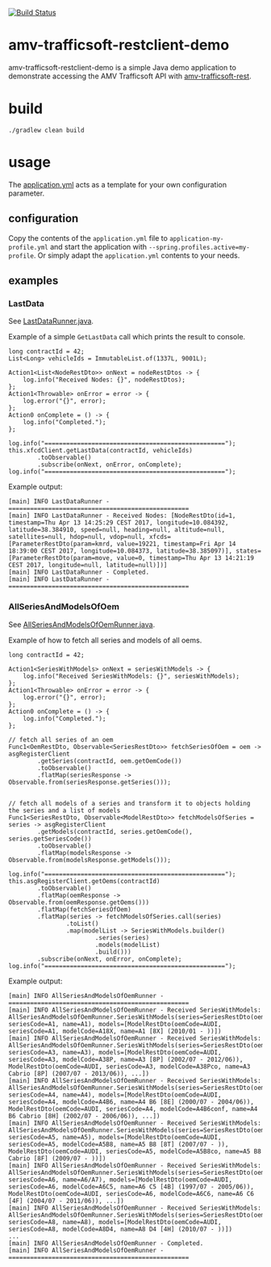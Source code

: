 [![Build Status](https://travis-ci.org/amvnetworks/amv-trafficsoft-restclient-demo.svg?branch=master)](https://travis-ci.org/amvnetworks/amv-trafficsoft-restclient-demo)

amv-trafficsoft-restclient-demo
========
amv-trafficsoft-restclient-demo is a simple Java demo application to demonstrate 
accessing the AMV Trafficsoft API with 
[amv-trafficsoft-rest](https://github.com/amvnetworks/amv-trafficsoft-rest).

# build
```
./gradlew clean build
```

# usage
The [application.yml](src/main/resources/application.yml) acts as a 
template for your own configuration parameter.

## configuration
Copy the contents of the `application.yml` file to `application-my-profile.yml`
and start the application with `--spring.profiles.active=my-profile`.
Or simply adapt the `application.yml` contents to your needs.

## examples
### LastData
See [LastDataRunner.java](src/main/java/org/amv/trafficsoft/restclient/demo/command/LastDataRunner.java).

Example of a simple `GetLastData` call which prints the result to console.
```
long contractId = 42;
List<Long> vehicleIds = ImmutableList.of(1337L, 9001L);

Action1<List<NodeRestDto>> onNext = nodeRestDtos -> {
    log.info("Received Nodes: {}", nodeRestDtos);
};
Action1<Throwable> onError = error -> {
    log.error("{}", error);
};
Action0 onComplete = () -> {
    log.info("Completed.");
};

log.info("==================================================");
this.xfcdClient.getLastData(contractId, vehicleIds)
        .toObservable()
        .subscribe(onNext, onError, onComplete);
log.info("==================================================");
```
Example output:
```
[main] INFO LastDataRunner - ==================================================
[main] INFO LastDataRunner - Received Nodes: [NodeRestDto(id=1, timestamp=Thu Apr 13 14:25:29 CEST 2017, longitude=10.084392, latitude=38.384910, speed=null, heading=null, altitude=null, satellites=null, hdop=null, vdop=null, xfcds=[ParameterRestDto(param=kmrd, value=19221, timestamp=Fri Apr 14 18:39:00 CEST 2017, longitude=10.084373, latitude=38.385097)], states=[ParameterRestDto(param=move, value=0, timestamp=Thu Apr 13 14:21:19 CEST 2017, longitude=null, latitude=null)])]
[main] INFO LastDataRunner - Completed.
[main] INFO LastDataRunner - ==================================================
```

### AllSeriesAndModelsOfOem
See [AllSeriesAndModelsOfOemRunner.java](src/main/java/org/amv/trafficsoft/restclient/demo/command/AllSeriesAndModelsOfOemRunner.java).

Example of how to fetch all series and models of all oems.
```
long contractId = 42;

Action1<SeriesWithModels> onNext = seriesWithModels -> {
    log.info("Received SeriesWithModels: {}", seriesWithModels);
};
Action1<Throwable> onError = error -> {
    log.error("{}", error);
};
Action0 onComplete = () -> {
    log.info("Completed.");
};

// fetch all series of an oem
Func1<OemRestDto, Observable<SeriesRestDto>> fetchSeriesOfOem = oem -> asgRegisterClient
        .getSeries(contractId, oem.getOemCode())
        .toObservable()
        .flatMap(seriesResponse -> Observable.from(seriesResponse.getSeries()));


// fetch all models of a series and transform it to objects holding the series and a list of models
Func1<SeriesRestDto, Observable<ModelRestDto>> fetchModelsOfSeries = series -> asgRegisterClient
        .getModels(contractId, series.getOemCode(), series.getSeriesCode())
        .toObservable()
        .flatMap(modelsResponse -> Observable.from(modelsResponse.getModels()));

log.info("==================================================");
this.asgRegisterClient.getOems(contractId)
        .toObservable()
        .flatMap(oemResponse -> Observable.from(oemResponse.getOems()))
        .flatMap(fetchSeriesOfOem)
        .flatMap(series -> fetchModelsOfSeries.call(series)
                .toList()
                .map(modelList -> SeriesWithModels.builder()
                        .series(series)
                        .models(modelList)
                        .build()))
        .subscribe(onNext, onError, onComplete);
log.info("==================================================");
```
Example output:
```
[main] INFO AllSeriesAndModelsOfOemRunner - ==================================================
[main] INFO AllSeriesAndModelsOfOemRunner - Received SeriesWithModels: AllSeriesAndModelsOfOemRunner.SeriesWithModels(series=SeriesRestDto(oemCode=AUDI, seriesCode=A1, name=A1), models=[ModelRestDto(oemCode=AUDI, seriesCode=A1, modelCode=A18X, name=A1 [8X] (2010/01 - ))])
[main] INFO AllSeriesAndModelsOfOemRunner - Received SeriesWithModels: AllSeriesAndModelsOfOemRunner.SeriesWithModels(series=SeriesRestDto(oemCode=AUDI, seriesCode=A3, name=A3), models=[ModelRestDto(oemCode=AUDI, seriesCode=A3, modelCode=A38P, name=A3 [8P] (2002/07 - 2012/06)), ModelRestDto(oemCode=AUDI, seriesCode=A3, modelCode=A38Pco, name=A3 Cabrio [8P] (2007/07 - 2013/06)), ...])
[main] INFO AllSeriesAndModelsOfOemRunner - Received SeriesWithModels: AllSeriesAndModelsOfOemRunner.SeriesWithModels(series=SeriesRestDto(oemCode=AUDI, seriesCode=A4, name=A4), models=[ModelRestDto(oemCode=AUDI, seriesCode=A4, modelCode=A4B6, name=A4 B6 [8E] (2000/07 - 2004/06)), ModelRestDto(oemCode=AUDI, seriesCode=A4, modelCode=A4B6conf, name=A4 B6 Cabrio [8H] (2002/07 - 2006/06)), ...])
[main] INFO AllSeriesAndModelsOfOemRunner - Received SeriesWithModels: AllSeriesAndModelsOfOemRunner.SeriesWithModels(series=SeriesRestDto(oemCode=AUDI, seriesCode=A5, name=A5), models=[ModelRestDto(oemCode=AUDI, seriesCode=A5, modelCode=A5B8, name=A5 B8 [8T] (2007/07 - )), ModelRestDto(oemCode=AUDI, seriesCode=A5, modelCode=A5B8co, name=A5 B8 Cabrio [8F] (2009/07 - ))])
[main] INFO AllSeriesAndModelsOfOemRunner - Received SeriesWithModels: AllSeriesAndModelsOfOemRunner.SeriesWithModels(series=SeriesRestDto(oemCode=AUDI, seriesCode=A6, name=A6/A7), models=[ModelRestDto(oemCode=AUDI, seriesCode=A6, modelCode=A6C5, name=A6 C5 [4B] (1997/07 - 2005/06)), ModelRestDto(oemCode=AUDI, seriesCode=A6, modelCode=A6C6, name=A6 C6 [4F] (2004/07 - 2011/06)), ...])
[main] INFO AllSeriesAndModelsOfOemRunner - Received SeriesWithModels: AllSeriesAndModelsOfOemRunner.SeriesWithModels(series=SeriesRestDto(oemCode=AUDI, seriesCode=A8, name=A8), models=[ModelRestDto(oemCode=AUDI, seriesCode=A8, modelCode=A8D4, name=A8 D4 [4H] (2010/07 - ))])
...
[main] INFO AllSeriesAndModelsOfOemRunner - Completed.
[main] INFO AllSeriesAndModelsOfOemRunner - ==================================================
```